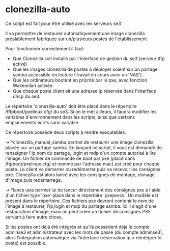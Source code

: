 # clonezilla-auto
Ce script est fait pour être utilisé avec les serveurs se3

Il va permettre de restaurer automatiquement une image clonezilla préalablement fabriquée sur un/plusieurs postes de l'établissement 


Pour fonctionner correctement il faut:
* Que Clonezilla soit installé par l'interface de gestion du se3 (serveur tftp activé)
* Que les images clonezilla de postes à déployer soient sur un partage samba accessible en lecture (Travail en cours avec un 'NAS').
* Que les ordinateurs bootent en priorité par le pxe, avec fonction Wakeonlan activée.
* Que chaque poste client ait une adresse ip réservée dans l'interface dhcp du se3.

Le répertoire 'clonezilla-auto' doit être placé dans le répertoire /tftpboot/pxelinux.cfg/ du se3. Si on le met ailleurs, il faudra modifier les variables d'environnement dans les scripts, ainsi que certains emplacements écrits sans variable.

Ce répertoire possède deux scripts à rendre executables.

→ *clonezilla_manuel_samba permet de restaurer une image clonezilla placée sur un partage samba. 
En lançant ce script, il vous est demandé de renseigner l'ip,nom du partage, login et mdp d'un compte autorisé à lire l'image.
Un fichier de commande de boot par pxe (placé dans /ttpboot/pxelinux.cfg/ et nommé par l'adresse mac) est créé pour chaque poste. Le client va démarrer ou redémarrer puis va recevoir les consignes pxe. Clonezilla est alors lancé avec les consignes de montage, clonage d'image puis redémarrage.

→ *lance-pxe permet lui de lancer directement des consignes pxe à l'aide d'un fichier type 'pxe' placé dans le répertoire 'pxeperso'. Un modèle est présent dans le répertoire.
Ces fichiers pxe devront contenir le nom de l'image à restaurer, l'ip,login et mdp du partage samba. 
Ici il s'agit d'une restauration d'image, mais on peut créer un fichier de consignes PXE servant à faire autre chose. 

Si les postes ont déjà été intégrés et qu'ils possèdent déjà le compte adminse3 et administrateur avec les mots de passe (du compte adminse3), alors l'integration automatique via l'interface (réservation ip > réintégrer le poste) est possible.

